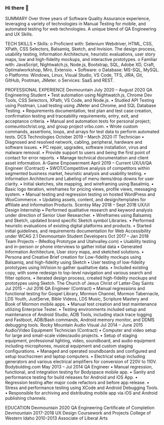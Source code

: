 ### Hi there 👋
SUMMARY
Over three years of Software Quality Assurance experience, leveraging a variety of technologies in Manual Testing for mobile, and automated testing for web technologies.  A unique blend of QA Engineering and UX Skills.
				
TECH SKILLS
•	Skills:
o	Proficient with: Selenium Webdriver, HTML, CSS, XPath, CSS Selectors, Balsamiq, Sketch, and Invision.  The design process, usability testing, Information Architecture, heuristic evaluations, user story maps, low and high-fidelity mockups, and interactive prototypes.
o	Familiar with: JavaScript, Nightwatch.js, Node.js, Bootstrap, SQL, Adobe XD, Craft, Optimalworkshop, Miro, Extensio.
•	Software: 
o	Database: MS-SQL, MySQL.
o	Platforms: Windows, Linux, Visual Studio, VS Code, TFS, JIRA, Git, GitHub, Postman, JMeter.
o	Services: SaaS and REST.
				

PROFESSIONAL EXPERIENCE
Devmountain							July 2020 – August 2020
QA Engineering Student
•	Test automation using Nightwatch.js, Chrome Dev Tools, CSS Selectors, XPath, VS Code, and Node.js.
•	Studied API Testing using Postman, Load testing using JMeter and Chrome, and SQL Database Testing.
•	Requirements documentation, test plan and test case creation, confirmation testing and traceability requirements, entry, exit, and acceptance criteria.
•	Manual and automation tests for personal project; comeuntochrist.org, and group project vrbo.com.
•	Wrote custom commands, assertions, loops, and arrays for test data to perform automated tests.
DCS Technologies						October 2019 – March 2020
IT Technician
•	Diagnosed and resolved network, cabling, peripheral, hardware and software issues.
•	PC repair, upgrades, software installation, virus and malware removal.
•	Provide support to users and being the first point of contact for error reports.
•	Manage technical documentation and client asset information.
A-Game Empowerment						April 2019 – Current
UX/UI/QA Engineer (Contract)
•	SWOT/Competitive analysis of competitors within segmented business market, heuristic analysis and usability testing.
•	Information Architecture and Labeling of menu items/drop downs for user clarity.
•	Initial sketches, site mapping, and wireframing using Basalmiq.
•	Basic logo iteration, wireframes for pricing views, profile views, messaging system.
•	Manual testing and regression testing on hosted WordPress and WooCommerce.
•	Updating assets, content, and design/templates for affiliate and Information Products.
Scentsy								May 2018 – Sept 2018
UX/UI Design Internship
•	Performed qualitative research and keyword analysis under direction of Senior User Researcher.
•	Wireframes using Balsamiq and Sketch, updated brand specific Sketch symbol Libraries.
•	Performed heuristic evaluations of existing digital platforms and products.
•	Started initial guidelines, and requirements documentation for Web Accessibility under WCAG 2.1
Devmountain Student Developers				Oct 2017 – Jan 2018
Team Projects – (Medlog Prototype and Utahvalley.com)
•	Usability testing and in-person or phone interviews to gather initial data
•	Generated Information Architecture, User story maps, and sketched solutions.
•	Persona and Creative Brief creation for Low-fidelity mockups using Balsamiq, and high-fidelity using Sketch
•	User testing of low-fidelity prototypes using InVision to gather qualitative data.
•	Included existing copy, with some redesign to top-level navigation and various search and filter options.
•	Iterated design process, created high-fidelity mockups and prototypes using Sketch.
The Church of Jesus Christ of Latter-Day Saints			Jul 2015 – Jul 2016
QA Engineer (Contract)
•	Manual regressions and functional testing for Gospel Library, Mormon Channel, Mormon Tabernacle, LDS Youth, JustServe, Bible Videos, LDS Music, Scripture Mastery and Book of Mormon mobile apps. 
•	Manual test creation and test maintenance utilizing Enterprise Tester.
•	Testing environments included setup and maintenance of Android Studio, ADB Tools, including stack trace logging and Fastboot, ADB/Bash commands, Android memory monitor, and DDMS debugging tools.
Rocky Mountain Audio Visual					Jul 2014 – June 2015 
Audio/Video Equipment Technician (Contract)
•	Computer and video setup for large and small-scale video/audio projects.
•	Setup of staging equipment, professional lighting, video, soundboard, and audio equipment including microphones, musical equipment and custom staging configurations.
•	Managed and operated soundboards and configured and setup touchscreen and laptop computers.
•	Electrical setup including generators and various electrical amplifiers for conversion of 220V to 110V.
Bodybulding.com						May 2013 – Jul 2014
QA Engineer
•	Manual regression, functional, and integration testing for Bodyspace mobile app.
•	Sanity and performance testing for build releases for Android and iOS App.
•	Regression testing after major code refactors and before app release.
•	Stress and performance testing using XCode and Android Debugging Tools.
•	Responsible for archiving and distributing mobile app via iOS and Android publishing channels.
				
EDUCATION
Devmountain							2020
QA Engineering Certificate of Completion
Devmountain							2017-2018
UX Design Coursework and Projects
College of Western Idaho					2010-2013
Associate of Liberal Arts

<!--
**russellwcarey/russellwcarey** is a ✨ _special_ ✨ repository because its `README.md` (this file) appears on your GitHub profile.

Here are some ideas to get you started:

- 🔭 I’m currently working on ...
- 🌱 I’m currently learning ...
- 👯 I’m looking to collaborate on ...
- 🤔 I’m looking for help with ...
- 💬 Ask me about ...
- 📫 How to reach me: ...
- ⚡ Fun fact: ...
-->
